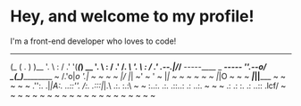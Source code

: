 # Hey, and welcome to my profile!

I'm a front-end developer who loves to code!

  ___ __
   (_  ( . ) )__                  '.    \   :   /    .'
     '(___(_____)      __           '.   \  :  /   .'
                     /. _\            '.  \ : /  .'
                .--.|/_/__      -----____   _  _____-----
_______________''.--o/___  \_______________(_)___________
       ~        /.'o|_o  '.|  ~                   ~   ~
  ~            |/    |_|  ~'         ~
               '  ~  |_|        ~       ~     ~     ~
      ~    ~          |_|O  ~                       ~
             ~     ___|_||_____     ~       ~    ~
   ~    ~      .'':. .|_|A:. ..::''.
             /:.  .:::|_|.\ .:.  :.:\   ~
  ~         :..:. .:. .::..:  .:  ..:.       ~   ~    ~
             \.: .:  :. .: ..:: .lcf/
    ~      ~      ~    ~    ~         ~
               ~           ~    ~   ~             ~
        ~         ~            ~   ~                 ~
   ~                  ~    ~ ~                 ~
